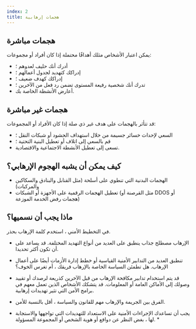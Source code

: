 ```yaml
---
index: 2
title: هجمات إرهابية
---
```

## هجمات مباشرة

يمكن اعتبار الأشخاص مثلك أهدافًا محتملة إذا كان أفراد أو مجموعات:

* أدرك أنك حليف لعدوهم ؛
* إدراكك كتهديد لجدول أعمالهم ؛
* إدراكك كهدف ضعيف ؛
* تدرك أنك شخصية رفيعة المستوى تضمن رد فعل من الآخرين ؛
* أعارض الأنشطة الخاصة بك.

## هجمات غير مباشرة

قد تتأثر بالهجمات على هدف غير ذي صلة إذا كان الأفراد أو المجموعات:

* السعي لإحداث خسائر جسيمة من خلال استهداف الحشود أو شبكات النقل ؛
* قم بالسعي إلى اتلاف أو تعطيل البنية التحتية ؛
* تسعى إلى تعطيل الأنشطة الاجتماعية والاقتصادية.

## كيف يمكن أن يشبه الهجوم الإرهابي؟

* الهجمات البدنية التي تنطوي على أسلحة (مثل القنابل والبنادق والسكاكين والمركبات)
* تعطيل الهجمات الرقمية على الأجهزة أو الشبكات (مثل القرصنة أو DDOS أو هجمات رفض الخدمة الموزعة)

## ماذا يجب أن نسميها؟

في التخطيط الأمني ، استخدم كلمة الإرهاب بحذر.

* الإرهاب مصطلح جذاب ينطبق على العديد من أنواع التهديد المختلفة. قد يساعد على أن تكون أكثر تحديدا.
* تنطبق العديد من التدابير الأمنية القياسية أو خطط إدارة الأزمات أيضًا على أعمال الإرهاب. هل تطمئن السياسة الخاصة بالإرهاب فريقك ، أم تغرس الخوف؟
* قد يتم استخدام تدابير مكافحة الإرهاب من قبل الآخرين كذريعة لرصدك أو تقييد وصولك إلى الأماكن العامة أو المعلومات. قد يتشكك الأشخاص الذين تعمل معهم في برامج الأمن التي تثير تهديدات إرهابية.
* الفرق بين الجريمة والإرهاب مهم للقانون والسياسة ، أقل بالنسبة للأمن.

* يجب أن تساعدك الإجراءات الأمنية على الاستعداد للتهديدات التي تواجهها والاستجابة لها ، بغض النظر عن دوافع أو هوية الشخص أو المجموعة المسؤولة. *